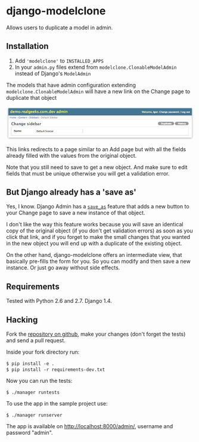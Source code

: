 # django-modelclone

Allows users to duplicate a model in admin.

## Installation

 1. Add `'modelclone'` to `INSTALLED_APPS`
 2. In your `admin.py` files extend from `modelclone.ClonableModelAdmin` instead of
    Django's `ModelAdmin`

The models that have admin configuration extending `modelclone.ClonableModelAdmin` will
have a new link on the Change page to duplicate that object

![Screenshot Duplicate link](images/duplicate-link.png)

This links redirects to a page similar to an Add page but with all the fields already
filled with the values from the original object.

Note that you still need to save to get a new object. And make sure to edit fields
that must be unique otherwise you will get a validation error.

## But Django already has a 'save as'

Yes, I know. Django Admin has a [`save_as`](https://docs.djangoproject.com/en/dev/ref/contrib/admin/#django.contrib.admin.ModelAdmin.save_as)
feature that adds a new button to your Change page to save a new instance of that
object.

I don't like the way this feature works because you will save an identical copy of the
original object (if you don't get validation errors) as soon as you click that link, and
if you forget to make the small changes that you wanted in the new object you will end up 
with a duplicate of the existing object.

On the other hand, django-modelclone offers an intermediate view, that basically pre-fills
the form for you. So you can modify and then save a new instance. Or just go away without
side effects.

## Requirements

Tested with Python 2.6 and 2.7. Django 1.4.

## Hacking

Fork the [repository on github](http://github.com/realgeeks/django-modelclone), make your
changes (don't forget the tests) and send a pull request.

Inside your fork directory run:

    $ pip install -e .
    $ pip install -r requirements-dev.txt

Now you can run the tests:

    $ ./manager runtests

To use the app in the sample project use:

    $ ./manager runserver

The app is available on [http://localhost:8000/admin/](http://localhost:8000/admin/), username and password "admin".
